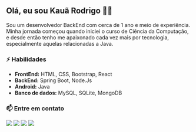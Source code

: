 ## Olá, eu sou Kauã Rodrigo 👨‍💻

Sou um desenvolvedor BackEnd com cerca de 1 ano e meio de experiência. Minha jornada começou quando iniciei o curso de Ciência da Computação, e desde então tenho me apaixonado cada vez mais por tecnologia, especialmente aquelas relacionadas a Java.

### ⚡ Habilidades
- **FrontEnd:** HTML, CSS, Bootstrap, React
- **BackEnd:** Spring Boot, Node.Js
- **Android:** Java
- **Banco de dados:** MySQL, SQLite, MongoDB

### 📫 Entre em contato
 <a href="https://www.instagram.com/kauaa_rodrigoo/" target="_blank"><img src="https://img.shields.io/badge/-Instagram-%23E4405F?style=for-the-badge&logo=instagram&logoColor=white" target="_blank"></a>
 <a href="https://discord.com/channels/@me" target="_blank"><img src="https://img.shields.io/badge/Discord-7289DA?style=for-the-badge&logo=discord&logoColor=white" target="_blank"></a> 
 <a href = "mailto:kauarodrigoo25@gmail.com"><img src="https://img.shields.io/badge/-Gmail-%23333?style=for-the-badge&logo=gmail&logoColor=white" target="_blank"></a>
 <a href="https://www.linkedin.com/in/kau%C3%A3-rodrigo-16535725b/" target="_blank"><img src="https://img.shields.io/badge/-LinkedIn-%230077B5?style=for-the-badge&logo=linkedin&logoColor=white" target="_blank"></a> 

 
